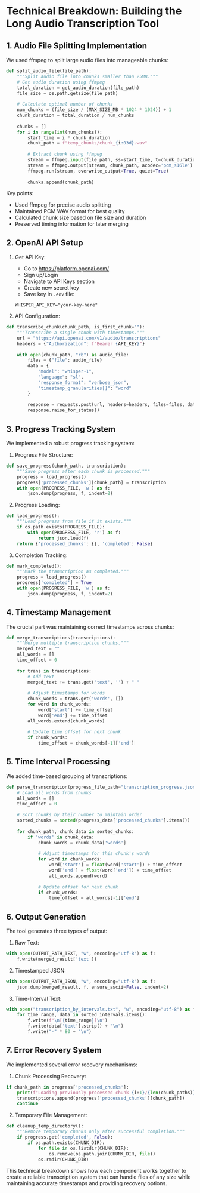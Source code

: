 # Technical Breakdown: Building the Long Audio Transcription Tool

## 1. Audio File Splitting Implementation

We used ffmpeg to split large audio files into manageable chunks:

```python
def split_audio_file(file_path):
    """Split audio file into chunks smaller than 25MB."""
    # Get audio duration using ffmpeg
    total_duration = get_audio_duration(file_path)
    file_size = os.path.getsize(file_path)
    
    # Calculate optimal number of chunks
    num_chunks = (file_size / (MAX_SIZE_MB * 1024 * 1024)) + 1
    chunk_duration = total_duration / num_chunks
    
    chunks = []
    for i in range(int(num_chunks)):
        start_time = i * chunk_duration
        chunk_path = f"temp_chunks/chunk_{i:03d}.wav"
        
        # Extract chunk using ffmpeg
        stream = ffmpeg.input(file_path, ss=start_time, t=chunk_duration)
        stream = ffmpeg.output(stream, chunk_path, acodec='pcm_s16le')
        ffmpeg.run(stream, overwrite_output=True, quiet=True)
        
        chunks.append(chunk_path)
```

Key points:
- Used ffmpeg for precise audio splitting
- Maintained PCM WAV format for best quality
- Calculated chunk size based on file size and duration
- Preserved timing information for later merging

## 2. OpenAI API Setup

1. Get API Key:
   - Go to https://platform.openai.com/
   - Sign up/Login
   - Navigate to API Keys section
   - Create new secret key
   - Save key in `.env` file:
   ```
   WHISPER_API_KEY="your-key-here"
   ```

2. API Configuration:
```python
def transcribe_chunk(chunk_path, is_first_chunk=""):
    """Transcribe a single chunk with timestamps."""
    url = "https://api.openai.com/v1/audio/transcriptions"
    headers = {"Authorization": f"Bearer {API_KEY}"}
    
    with open(chunk_path, "rb") as audio_file:
        files = {"file": audio_file}
        data = {
            "model": "whisper-1",
            "language": "sl",
            "response_format": "verbose_json",
            "timestamp_granularities[]": "word"
        }
        
        response = requests.post(url, headers=headers, files=files, data=data)
        response.raise_for_status()
```

## 3. Progress Tracking System

We implemented a robust progress tracking system:

1. Progress File Structure:
```python
def save_progress(chunk_path, transcription):
    """Save progress after each chunk is processed."""
    progress = load_progress()
    progress['processed_chunks'][chunk_path] = transcription
    with open(PROGRESS_FILE, 'w') as f:
        json.dump(progress, f, indent=2)
```

2. Progress Loading:
```python
def load_progress():
    """Load progress from file if it exists."""
    if os.path.exists(PROGRESS_FILE):
        with open(PROGRESS_FILE, 'r') as f:
            return json.load(f)
    return {'processed_chunks': {}, 'completed': False}
```

3. Completion Tracking:
```python
def mark_completed():
    """Mark the transcription as completed."""
    progress = load_progress()
    progress['completed'] = True
    with open(PROGRESS_FILE, 'w') as f:
        json.dump(progress, f, indent=2)
```

## 4. Timestamp Management

The crucial part was maintaining correct timestamps across chunks:

```python
def merge_transcriptions(transcriptions):
    """Merge multiple transcription chunks."""
    merged_text = ""
    all_words = []
    time_offset = 0
    
    for trans in transcriptions:
        # Add text
        merged_text += trans.get('text', '') + " "
        
        # Adjust timestamps for words
        chunk_words = trans.get('words', [])
        for word in chunk_words:
            word['start'] += time_offset
            word['end'] += time_offset
        all_words.extend(chunk_words)
        
        # Update time offset for next chunk
        if chunk_words:
            time_offset = chunk_words[-1]['end']
```

## 5. Time Interval Processing

We added time-based grouping of transcriptions:

```python
def parse_transcription(progress_file_path="transcription_progress.json", interval_minutes=1):
    # Load all words from chunks
    all_words = []
    time_offset = 0
    
    # Sort chunks by their number to maintain order
    sorted_chunks = sorted(progress_data['processed_chunks'].items())
    
    for chunk_path, chunk_data in sorted_chunks:
        if 'words' in chunk_data:
            chunk_words = chunk_data['words']
            
            # Adjust timestamps for this chunk's words
            for word in chunk_words:
                word['start'] = float(word['start']) + time_offset
                word['end'] = float(word['end']) + time_offset
                all_words.append(word)
            
            # Update offset for next chunk
            if chunk_words:
                time_offset = all_words[-1]['end']
```

## 6. Output Generation

The tool generates three types of output:

1. Raw Text:
```python
with open(OUTPUT_PATH_TEXT, "w", encoding="utf-8") as f:
    f.write(merged_result['text'])
```

2. Timestamped JSON:
```python
with open(OUTPUT_PATH_JSON, "w", encoding="utf-8") as f:
    json.dump(merged_result, f, ensure_ascii=False, indent=2)
```

3. Time-Interval Text:
```python
with open("transcription_by_intervals.txt", "w", encoding="utf-8") as f:
    for time_range, data in sorted_intervals.items():
        f.write(f"\n[{time_range}]\n")
        f.write(data['text'].strip() + "\n")
        f.write("-" * 80 + "\n")
```

## 7. Error Recovery System

We implemented several error recovery mechanisms:

1. Chunk Processing Recovery:
```python
if chunk_path in progress['processed_chunks']:
    print(f"Loading previously processed chunk {i+1}/{len(chunk_paths)}")
    transcriptions.append(progress['processed_chunks'][chunk_path])
    continue
```

2. Temporary File Management:
```python
def cleanup_temp_directory():
    """Remove temporary chunks only after successful completion."""
    if progress.get('completed', False):
        if os.path.exists(CHUNK_DIR):
            for file in os.listdir(CHUNK_DIR):
                os.remove(os.path.join(CHUNK_DIR, file))
            os.rmdir(CHUNK_DIR)
```

This technical breakdown shows how each component works together to create a reliable transcription system that can handle files of any size while maintaining accurate timestamps and providing recovery options. 